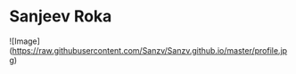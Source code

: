 Sanjeev Roka
============
![Image] (https://raw.githubusercontent.com/Sanzv/Sanzv.github.io/master/profile.jpg)
